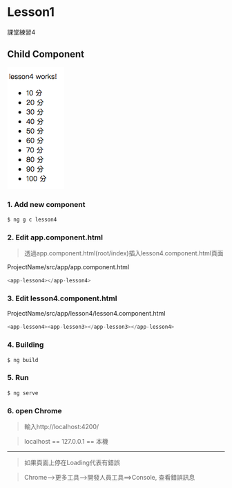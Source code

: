 # Lesson1

課堂練習4
## Child Component

![](images/L4.png)

### 1. Add new component

```bash
$ ng g c lesson4
```

### 2. Edit app.component.html

> 透過app.component.html(root/index)插入lesson4.component.html頁面

ProjectName/src/app/app.component.html

```js
<app-lesson4></app-lesson4>
```

### 3. Edit lesson4.component.html

ProjectName/src/app/lesson4/lesson4.component.html

```js
<app-lesson4><app-lesson3></app-lesson3></app-lesson4>
```

### 4. Building

```bash
$ ng build
```

### 5. Run

```bash
$ ng serve
```
### 6. open Chrome

>  輸入http://localhost:4200/

> localhost == 127.0.0.1 == 本機

-----------------------------

> 如果頁面上停在Loading代表有錯誤

> Chrome-->更多工具-->開發人員工具==>Console, 查看錯誤訊息
